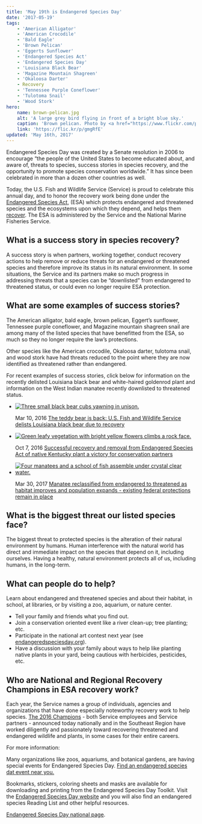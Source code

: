 ```yaml
---
title: 'May 19th is Endangered Species Day'
date: '2017-05-19'
tags:
    - 'American Alligator'
    - 'American Crocodile'
    - 'Bald Eagle'
    - 'Brown Pelican'
    - 'Eggerts Sunflower'
    - 'Endangered Species Act'
    - 'Endangered Species Day'
    - 'Louisiana Black Bear'
    - 'Magazine Mountain Shagreen'
    - 'Okaloosa Darter'
    - Recovery
    - 'Tennessee Purple Coneflower'
    - 'Tulotoma Snail'
    - 'Wood Stork'
hero:
    name: brown-pelican.jpg
    alt: 'A large grey bird flying in front of a bright blue sky.'
    caption: 'Brown pelican. Photo by <a href="https://www.flickr.com/photos/jon_d_anderson/">Jon. D. Anderson</a> <a href="https://creativecommons.org/licenses/by-nc-nd/2.0/">CC BY-NC-ND 2.0</a>.'
    link: 'https://flic.kr/p/gmgRfE'
updated: 'May 16th, 2017'
---
```


Endangered Species Day was created by a Senate resolution in 2006 to encourage “the people of the United States to become educated about, and aware of, threats to species, success stories in species recovery, and the opportunity to promote species conservation worldwide.” It has since been celebrated in more than a dozen other countries as well.

Today, the U.S. Fish and Wildlife Service (Service) is proud to celebrate this annual day, and to honor the recovery work being done under the [Endangered Species Act](/endangered-species-act), (ESA) which protects endangered and threatened species and the ecosystems upon which they depend, and helps them [recover](/endangered-species-act/recovery).  The ESA is administered by the Service and the National Marine Fisheries Service.
  
## What is a success story in species recovery?

A success story is when partners, working together, conduct recovery actions to help remove or reduce threats for an endangered or threatened species and therefore improve its status in its natural environment.  In some situations, the Service and its partners make so much progress in addressing threats that a species can be “downlisted” from endangered to threatened status, or could even no longer require ESA protection.  

## What are some examples of success stories?

The American alligator, bald eagle, brown pelican, Eggert’s sunflower, Tennessee purple coneflower, and Magazine mountain shagreen snail are among many of the listed species that have benefitted from the ESA, so much so they no longer require the law’s protections. 

Other species like the American crocodile, Okaloosa darter, tulotoma snail, and wood stork have had threats reduced to the point where they are now identified as threatened rather than endangered.

For recent examples of success stories, click below for information on the recently delisted Louisiana black bear and white-haired goldenrod plant and information on the West Indian manatee recently downlisted to threatened status. 

<ul class="article-gallery">
  <li class="card">
    <div class="card-hero">
      <a href="/news/2016/03/the-teddy-bear-is-back-us-fish-and-wildlife-service-delists-louisiana-black-bear-due-to-recovery/">
        <img class="gallery-hero" src="/images/hero/louisiana-black-bear-cubs-three.jpg" srcset="/images/hero/small/louisiana-black-bear-cubs-three.jpg 450w, /images/hero/medium/louisiana-black-bear-cubs-three.jpg 850w" alt="Three small black bear cubs yawning in unison." />
      </a>
    </div>
    <div class="card-text">
      <p>
        <span class="card-text-date">Mar 10, 2016</span>
        <a href="/news/2016/03/the-teddy-bear-is-back-us-fish-and-wildlife-service-delists-louisiana-black-bear-due-to-recovery/">The teddy bear is back: U.S. Fish and Wildlife Service delists Louisiana black bear due to recovery</a>
      </p>
    </div>
  </li>
  <li class="card">
    <div class="card-hero">
      <a href="/news/2016/10/successful-recovery-and-removal-from-endangered-species-act-of-native-kentucky-plant-a-victory-for-conservation-partners/">
        <img class="gallery-hero" src="/images/hero/white-haired-goldenrod.jpg" srcset="/images/hero/small/white-haired-goldenrod.jpg 450w, /images/hero/medium/white-haired-goldenrod.jpg 850w" alt="Green leafy vegetation with bright yellow flowers climbs a rock face." />
      </a>
    </div>
    <div class="card-text">
      <p>
        <span class="card-text-date">Oct 7, 2016</span>
        <a href="/news/2016/10/successful-recovery-and-removal-from-endangered-species-act-of-native-kentucky-plant-a-victory-for-conservation-partners/">Successful recovery and removal from Endangered Species Act of native Kentucky plant a victory for conservation partners</a>
      </p>
    </div>
  </li>
  <li class="card">
    <div class="card-hero">
      <a href="/news/2017/03/manatee-reclassified-from-endangered-to-threatened-as-habitat-improves-and-population-expands-existing-federal-protections-remain-in-place/">
        <img class="gallery-hero" src="/images/hero/manatees-crystal-river.jpg" srcset="/images/hero/small/manatees-crystal-river.jpg 450w, /images/hero/medium/manatees-crystal-river.jpg 850w" alt="Four manatees and a school of fish assemble under crystal clear water." />
      </a>
    </div>
    <div class="card-text">
      <p>
        <span class="card-text-date">Mar 30, 2017</span>
        <a href="/news/2017/03/manatee-reclassified-from-endangered-to-threatened-as-habitat-improves-and-population-expands-existing-federal-protections-remain-in-place/">Manatee reclassified from endangered to threatened as habitat improves and population expands - existing federal protections remain in place</a>
      </p>
    </div>
  </li>
</ul>

## What is the biggest threat our listed species face?

The biggest threat to protected species is the alteration of their natural environment by humans.  Human interference with the natural world has direct and immediate impact on the species that depend on it, including ourselves.  Having a healthy, natural environment protects all of us, including humans, in the long-term.

## What can people do to help?

Learn about endangered and threatened species and about their habitat, in school, at libraries, or by visiting a zoo, aquarium, or nature center.

  - Tell your family and friends what you find out. 
  - Join a conservation oriented event like a river clean-up; tree planting; etc.
  - Participate in the national art contest next year (see [endangeredspeciesday.org](http://www.endangeredspeciesday.org)).
  - Have a discussion with your family about ways to help like planting native plants in your yard, being cautious with herbicides, pesticides, etc.

## Who are National and Regional Recovery Champions in ESA recovery work?

Each year, the Service names a group of individuals, agencies and organizations that have done especially noteworthy recovery work to help species. [The 2016 Champions](/news/2017/05/2016-southeast-region-recovery-champions-announced/) - both Service employees and Service partners - announced today nationally and in the Southeast Region have worked diligently and passionately toward recovering threatened and endangered wildlife and plants, in some cases for their entire careers.

For more information: 

Many organizations like zoos, aquariums, and botanical gardens, are having special events for Endangered Species Day. [Find an endangered species dat event near you.](https://www.fws.gov/endangered/esday/)

Bookmarks, stickers, coloring sheets and masks are available for downloading and printing from the Endangered Species Day Toolkit. Visit the [Endangered Species Day website](http://www.endangeredspeciesday.org) and you will also find an endangered species Reading List and other helpful resources.

[Endangered Species Day national page](https://www.fws.gov/endangered/ESDay/).

 
